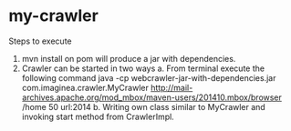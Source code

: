# my-crawler

Steps to execute
1. mvn install on pom will produce a jar with dependencies.
2. Crawler can be started in two ways
  a. From terminal execute the following command
    java -cp webcrawler-jar-with-dependencies.jar com.imaginea.crawler.MyCrawler http://mail-archives.apache.org/mod_mbox/maven-users/201410.mbox/browser /home 50 url:2014
b. Writing own class similar to MyCrawler and invoking start method from CrawlerImpl.
